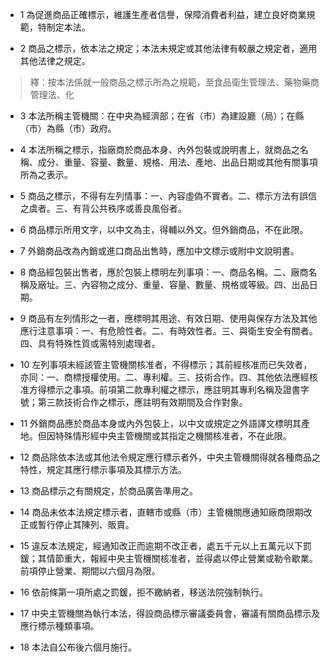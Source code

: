 * 1 為促進商品正確標示，維護生產者信譽，保障消費者利益，建立良好商業規範，特制定本法。

* 2 商品之標示，依本法之規定；本法未規定或其他法律有較嚴之規定者，適用其他法律之規定。

> 釋：按本法係就一般商品之標示所為之規範，至食品衛生管理法、藥物藥商管理法、化

* 3 本法所稱主管機關：在中央為經濟部；在省（市）為建設廳（局）；在縣（市）為縣（市）政府。

* 4 本法所稱之標示，指廠商於商品本身、內外包裝或說明書上，就商品之名稱、成分、重量、容量、數量、規格、用法、產地、出品日期或其他有關事項所為之表示。

* 5 商品之標示，不得有左列情事：一、內容虛偽不實者。二、標示方法有誤信之虞者。三、有背公共秩序或善良風俗者。

* 6 商品標示所用文字，以中文為主，得輔以外文。但外銷商品，不在此限。

* 7 外銷商品改為內銷或進口商品出售時，應加中文標示或附中文說明書。

* 8 商品經包裝出售者，應於包裝上標明左列事項：一、商品名稱。二、廠商名稱及廠址。三、內容物之成分、重量、容量、數量、規格或等級。四、出品日期。

* 9 商品有左列情形之一者，應標明其用途、有效日期、使用與保存方法及其他應行注意事項：一、有危險性者。二、有時效性者。三、與衛生安全有關者。四、具有特殊性質或需特別處理者。

* 10 左列事項未經該管主管機關核准者，不得標示；其前經核准而已失效者，亦同：一、商標授權使用。二、專利權。三、技術合作。四、其他依法應經核准方得標示之事項。前項第二款專利權之標示，應註明其專利名稱及證書字號；第三款技術合作之標示，應註明有效期間及合作對象。

* 11 外銷商品應於商品本身或內外包裝上，以中文或規定之外語譯文標明其產地。但因特殊情形經中央主管機關或其指定之機關核准者，不在此限。

* 12 商品除依本法或其他法令規定應行標示者外，中央主管機關得就各種商品之特性，規定其應行標示事項及其標示方法。

* 13 商品標示之有關規定，於商品廣告準用之。

* 14 商品未依本法規定標示者，直轄市或縣（市）主管機關應通知廠商限期改正或暫行停止其陳列、販賣。

* 15 違反本法規定，經通知改正而逾期不改正者，處五千元以上五萬元以下罰鍰；其情節重大，報經中央主管機關核准者，並得處以停止營業或勒令歇業。前項停止營業、期間以六個月為限。

* 16 依前條第一項所處之罰鍰，拒不繳納者，移送法院強制執行。

* 17 中央主管機關為執行本法，得設商品標示審議委員會，審議有關商品標示及應行標示種類事項。

* 18 本法自公布後六個月施行。

